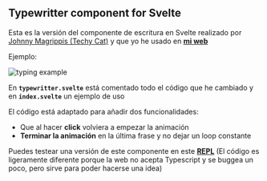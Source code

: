 ## Typewritter component for Svelte

Esta es la versión del componente de escritura en Svelte realizado por [Johnny Magrippis (Techy Cat)](https://github.com/jmagrippis/techy-cat/blob/main/src/routes/(app)/demos/typing-animation/TypingAnimation.svelte) y que yo he usado en **[mi web](https://adrimaqueda.com)**

Ejemplo:

![typing example](https://github.com/adrimaqueda/Codiguitos/blob/main/Typewritter%20effect%20Svelte/typing.gif)


En **`typewritter.svelte`** está comentado todo el código que he cambiado y en **`index.svelte`** un ejemplo de uso


El código está adaptado para añadir dos funcionalidades:
- Que al hacer **click** volviera a empezar la animación
- **Terminar la animación** en la última frase y no dejar un loop constante

Puedes testear una versión de este componente en este **[REPL](https://svelte.dev/repl/b33b21bf4f974d8b8a3a130ef2cd27de?version=3.55.1)** (El código es ligeramente diferente porque la web no acepta Typescript y se buggea un poco, pero sirve para poder hacerse una idea)
